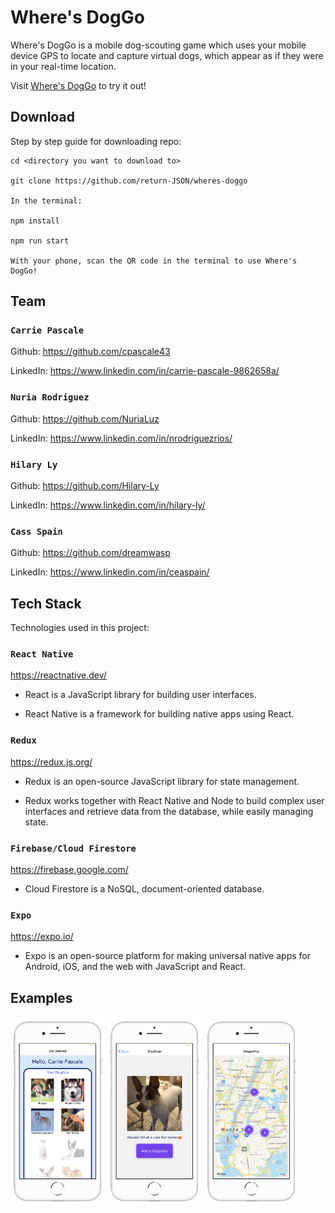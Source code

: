 # Where's DogGo

Where's DogGo is a mobile dog-scouting game which uses your mobile device GPS to locate and capture virtual dogs, which appear as if they were in your real-time location.

Visit [Where's DogGo](https://expo.io/@cpascale43) to try it out!

## Download

Step by step guide for downloading repo:

```
cd <directory you want to download to>

git clone https://github.com/return-JSON/wheres-doggo

In the terminal:

npm install

npm run start

With your phone, scan the QR code in the terminal to use Where's DogGo!
```

## Team

### `Carrie Pascale`

Github: https://github.com/cpascale43

LinkedIn: https://www.linkedin.com/in/carrie-pascale-9862658a/

### `Nuria Rodriguez`

Github: https://github.com/NuriaLuz

LinkedIn: https://www.linkedin.com/in/nrodriguezrios/

### `Hilary Ly`

Github: https://github.com/Hilary-Ly

LinkedIn: https://www.linkedin.com/in/hilary-ly/

### `Cass Spain`

Github: https://github.com/dreamwasp

LinkedIn: https://www.linkedin.com/in/ceaspain/

## Tech Stack

Technologies used in this project:

### `React Native`

https://reactnative.dev/

- React is a JavaScript library for building user interfaces.

- React Native is a framework for building native apps using React.

### `Redux`

https://redux.js.org/

- Redux is an open-source JavaScript library for state management.

- Redux works together with React Native and Node to build complex user interfaces and retrieve data from the database, while easily managing state.

### `Firebase/Cloud Firestore`

https://firebase.google.com/

- Cloud Firestore is a NoSQL, document-oriented database.

### `Expo`

https://expo.io/

- Expo is an open-source platform for making universal native apps for Android, iOS, and the web with JavaScript and React.

## Examples

<img src='https://github.com/return-JSON/wheres-doggo/blob/dev/assets/images/homescreen.png' width='30%' />
<img src='https://github.com/return-JSON/wheres-doggo/blob/dev/assets/images/hanky.png' width='30%' />
<img src='https://github.com/return-JSON/wheres-doggo/blob/dev/assets/images/doggomap.png' width='30%' />
